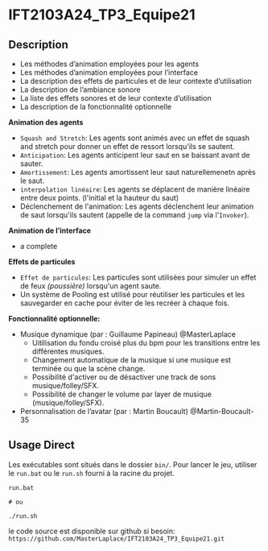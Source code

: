 # IFT2103A24_TP3_Equipe21

## Description

- Les méthodes d’animation employées pour les agents
- Les méthodes d’animation employées pour l’interface
- La description des effets de particules et de leur contexte d’utilisation
- La description de l’ambiance sonore
- La liste des effets sonores et de leur contexte d’utilisation
- La description de la fonctionnalité optionnelle

**Animation des agents**
- `Squash and Stretch`: Les agents sont animés avec un effet de squash and stretch pour donner un effet de ressort lorsqu'ils se sautent.
- `Anticipation`: Les agents anticipent leur saut en se baissant avant de sauter.
- `Amortissement`: Les agents amortissent leur saut naturellemenetn après le saut.
- `interpolation linéaire`: Les agents se déplacent de manière linéaire entre deux points. (l'initial et la hauteur du saut)
- Déclenchement de l'animation: Les agents déclenchent leur animation de saut lorsqu'ils sautent (appelle de la command `jump` via l'`Invoker`).

**Animation de l’interface**

- a complete

**Effets de particules**
- `Effet de particules`: Les particules sont utilisées pour simuler un effet de feux _(poussière)_ lorsqu'un agent saute.
- Un système de Pooling est utilisé pour réutiliser les particules et les sauvegarder en cache pour éviter de les recréer à chaque fois.

**Fonctionnalité optionnelle:**
- Musique dynamique (par : Guillaume Papineau) @MasterLaplace
  - Uitilisation du fondu croisé plus du bpm pour les transitions entre les différentes musiques.
  - Changement automatique de la musique si une musique est terminée ou que la scène change.
  - Possibilité d'activer ou de désactiver une track de sons musique/folley/SFX.
  - Possibilité de changer le volume par layer de musique (musique/folley/SFX).
- Personnalisation de l’avatar (par : Martin Boucault) @Martin-Boucault-35

## Usage Direct

Les exécutables sont situés dans le dossier `bin/`.
Pour lancer le jeu, utiliser le `run.bat` ou le `run.sh` fourni à la racine du projet.

```shell
run.bat

# ou

./run.sh
```

le code source est disponible sur github si besoin:
`https://github.com/MasterLaplace/IFT2103A24_TP3_Equipe21.git`
